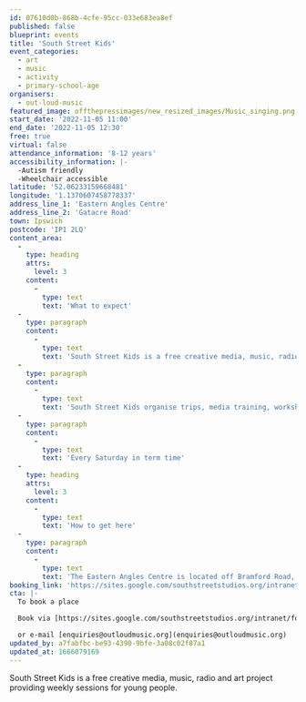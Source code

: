 ```yaml
---
id: 07610d0b-868b-4cfe-95cc-033e683ea8ef
published: false
blueprint: events
title: 'South Street Kids'
event_categories:
  - art
  - music
  - activity
  - primary-school-age
organisers:
  - out-loud-music
featured_image: offthepressimages/new_resized_images/Music_singing.png
start_date: '2022-11-05 11:00'
end_date: '2022-11-05 12:30'
free: true
virtual: false
attendance_information: '8-12 years'
accessibility_information: |-
  -Autism friendly
  -Wheelchair accessible
latitude: '52.06233159668481'
longitude: '1.1370607458778337'
address_line_1: 'Eastern Angles Centre'
address_line_2: 'Gatacre Road'
town: Ipswich
postcode: 'IP1 2LQ'
content_area:
  -
    type: heading
    attrs:
      level: 3
    content:
      -
        type: text
        text: 'What to expect'
  -
    type: paragraph
    content:
      -
        type: text
        text: 'South Street Kids is a free creative media, music, radio and art project providing weekly sessions for young people to gain skills and confidence and to develop a strong voice in the communities that surround Westgate Ward and Ipswich.'
  -
    type: paragraph
    content:
      -
        type: text
        text: 'South Street Kids organise trips, media training, workshops in film, music, theatre, art and media, all designed to engage young people and ensure they feel a part of their town. South Street Kids is a project aimed at kids 8-12 years old, who live in and around Norwich Road'
  -
    type: paragraph
    content:
      -
        type: text
        text: 'Every Saturday in term time'
  -
    type: heading
    attrs:
      level: 3
    content:
      -
        type: text
        text: 'How to get here'
  -
    type: paragraph
    content:
      -
        type: text
        text: 'The Eastern Angles Centre is located off Bramford Road, one of the main roads in Ipswich, along which there are multiple bus stops.'
booking_link: 'https://sites.google.com/southstreetstudios.org/intranet/forms-and-questionnaires/south-street-studios-registration-form'
cta: |-
  To book a place

  Book via [https://sites.google.com/southstreetstudios.org/intranet/forms-and-questionnaires/south-street-studios-registration-form ](https://sites.google.com/southstreetstudios.org/intranet/forms-and-questionnaires/south-street-studios-registration-form)

  or e-mail [enquiries@outloudmusic.org](enquiries@outloudmusic.org)
updated_by: a7fabfbc-be93-4390-9bfe-3a08c02f87a1
updated_at: 1666079169
---
```

South Street Kids is a free creative media, music, radio and art project providing weekly sessions for young people.
